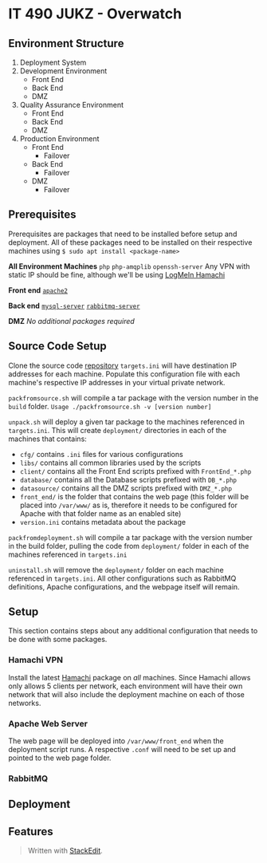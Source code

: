 
# IT 490 JUKZ - Overwatch 
## Environment Structure
1. Deployment System 
2. Development Environment
	* Front End
	* Back End
	* DMZ 
3. Quality Assurance Environment
	* Front End
	* Back End
	* DMZ 
5. Production Environment
	* Front End
		* Failover
	* Back End
		* Failover
	* DMZ 
		* Failover

## Prerequisites
Prerequisites are packages that need to be installed before setup and deployment. All of these packages need to be installed on their respective machines using ``$ sudo apt install <package-name>``

**All Environment Machines**
``php``
``php-amqplib``
``openssh-server``
Any VPN with static IP should be fine, although we'll be using [LogMeIn Hamachi](#hamachi-vpn) 

**Front end**
[``apache2``](#apache-web-server)

**Back end**
[``mysql-server``](#mysql-server)
[``rabbitmq-server``](#rabbitmq)

**DMZ**
_No additional packages required_
## Source Code Setup
Clone the source code [repository](https://github.com/urasurasuras/it490)
``targets.ini`` will have destination IP addresses for each machine.
Populate this configuration file with each machine's respective IP addresses in your virtual private network.

``packfromsource.sh`` will compile a tar package with the version number in the ``build`` folder.
``Usage ./packfromsource.sh -v [version number]``

``unpack.sh`` will deploy a given tar package to the machines referenced in ``targets.ini``.
This will create ``deployment/`` directories in each of the machines that contains:
* ``cfg/`` contains ``.ini`` files for various configurations
* ``libs/`` contains all common libraries used by the scripts
* ``client/`` contains all the Front End scripts prefixed with ``FrontEnd_*.php``
* ``database/`` contains all the Database scripts prefixed with  ``DB_*.php``
* ``datasource/`` contains all the DMZ scripts prefixed with ``DMZ_*.php``
* ``front_end/`` is the folder that contains the web page (this folder will be placed into ``/var/www/`` as is, therefore it needs to be configured for Apache with that folder name as an enabled site)
* ``version.ini`` contains metadata about the package


``packfromdeployment.sh`` will compile a tar package with the version number in the build folder, pulling the code from ``deployment/`` folder in each of the machines referenced in ``targets.ini``

``uninstall.sh`` will remove the ``deployment/`` folder on each machine referenced in ``targets.ini``. All other configurations such as RabbitMQ definitions, Apache configurations, and the webpage itself will remain.

## Setup
This section contains steps about any additional configuration that needs to be done with some packages.
### Hamachi VPN
Install the latest [Hamachi](https://www.vpn.net/linux) package on *all* machines. Since Hamachi allows only allows 5 clients per network, each environment will have their own network that will also include the deployment machine on each of those networks. 
### Apache Web Server
The web page will be deployed into ``/var/www/front_end`` when the deployment script runs. A respective ``.conf`` will need to be set up and pointed to the web page folder.
### RabbitMQ
### 
## Deployment
## Features


> Written with [StackEdit](https://stackedit.io/).
<!--stackedit_data:
eyJoaXN0b3J5IjpbMTA1Njg2MTg4MywtNzc0OTYzNjQyLC0xMT
A2MDcwNjg4LDE0NTYyMDQwMjcsMjQ1NzI3MDAwLC0xMjU3MzEx
OTgzLC02NDAxOTM3OTEsMTkyNjc1NjEwNywtNDMwOTkwMTIzLD
Y2NDAwMTgyLDE4OTM0NTIyMDQsMTIwNzI1MDA1MCwtMzk4MTE5
ODM3LC03MzEwMDE1MzIsMzM4NzYzNzY0LDE2OTE0MjYxNzMsLT
E3MzgwMDcxNzEsLTMyNjkyMzk5MywxMzc1NDgxMDgzLDM1Mzkw
ODM4NV19
-->